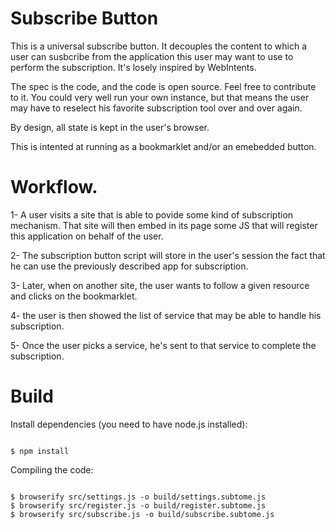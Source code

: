 Subscribe Button
================

This is a universal subscribe button.
It decouples the content to which a user can susbcribe from the application this user may want to use to perform the subscription.
It's losely inspired by WebIntents.

The spec is the code, and the code is open source. Feel free to contribute to it. You could very well run your own instance, but that means the user may have to reselect his favorite subscription tool over and over again.

By design, all state is kept in the user's browser.

This is intented at running as a bookmarklet and/or an emebedded button.

# Workflow.
1- A user visits a site that is able to povide some kind of subscription mechanism. That site will then embed in its page some JS that will register this application on behalf of the user.

2- The subscription button script will store in the user's session the fact that he can use the previously described app for subscription.

3- Later, when on another site, the user wants to follow a given resource and clicks on the bookmarklet.

4- the user is then showed the list of service that may be able to handle his subscription.

5- Once the user picks a service, he's sent to that service to complete the subscription.

Build
=====

Install dependencies (you need to have node.js installed):

<code>
$ npm install
</code>

Compiling the code:

<code>
$ browserify src/settings.js -o build/settings.subtome.js
$ browserify src/register.js -o build/register.subtome.js
$ browserify src/subscribe.js -o build/subscribe.subtome.js
</code>
